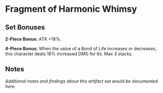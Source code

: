 # Fragment of Harmonic Whimsy

## Set Bonuses

**2-Piece Bonus:** ATK +18%.

**4-Piece Bonus:** When the value of a Bond of Life increases or decreases, this character deals 18% increased DMG for 6s. Max 3 stacks.

## Notes

*Additional notes and findings about this artifact set would be documented here.*


